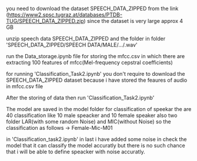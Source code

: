 you need to download the dataset SPEECH_DATA_ZIPPED from the link (https://www2.spsc.tugraz.at/databases/PTDB-TUG/SPEECH_DATA_ZIPPED.zip) since the dataset is very large approx 4 GB 

unzip speech data SPEECH_DATA_ZIPPED and the folder in folder 
	'SPEECH_DATA_ZIPPED/SPEECH DATA/MALE/.../.wav'

run the Data_storage.ipynb file for storing the mfcc.csv in which there are extracting 100 features of mfcc(Mel-frequency cepstral coefficients) 

for running 'Classification_Task2.ipynb' you don't require to download the SPEECH_DATA_ZIPPED dataset because i have stored the feaures of audio in mfcc.csv file

After the storing of data then run 'Classification_Task2.ipynb'

The model are saved in the model folder for classification of speekar the are 40 classification like 10 male speacker and 10 female speaker also two folder LAR(with some random Noise) and MIC(without Noise) so the classification as follows -> Female-Mic-M01 

in 'Classification_task2.ipynb' in last i have added some noise in check the model that it can classify the model accuratly but there is no such chance that i will be able to define speacker with noise accuratly.
